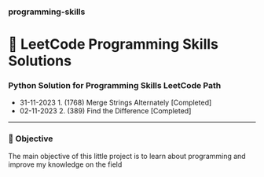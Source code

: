 ### programming-skills
# 💙 LeetCode Programming Skills Solutions
### Python Solution for Programming Skills LeetCode Path

- 31-11-2023 1. (1768) Merge Strings Alternately [Completed]
- 02-11-2023 2. (389) Find the Difference [Completed]

---

### 🎯 Objective
The main objective of this little project is to learn about programming and improve my knowledge on the field
